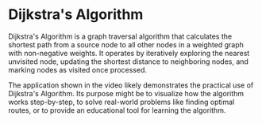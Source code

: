 ﻿# Dijkstra's Algorithm
Dijkstra's Algorithm is a graph traversal algorithm that calculates the shortest path from a source node to all other nodes in a weighted graph with non-negative weights. It operates by iteratively exploring the nearest unvisited node, updating the shortest distance to neighboring nodes, and marking nodes as visited once processed.

The application shown in the video likely demonstrates the practical use of Dijkstra's Algorithm. Its purpose might be to visualize how the algorithm works step-by-step, to solve real-world problems like finding optimal routes, or to provide an educational tool for learning the algorithm.
